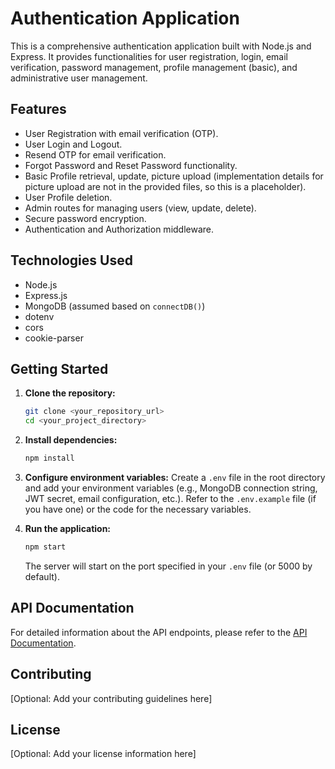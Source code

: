# Authentication Application

This is a comprehensive authentication application built with Node.js and Express. It provides functionalities for user registration, login, email verification, password management, profile management (basic), and administrative user management.

## Features

* User Registration with email verification (OTP).
* User Login and Logout.
* Resend OTP for email verification.
* Forgot Password and Reset Password functionality.
* Basic Profile retrieval, update, picture upload (implementation details for picture upload are not in the provided files, so this is a placeholder).
* User Profile deletion.
* Admin routes for managing users (view, update, delete).
* Secure password encryption.
* Authentication and Authorization middleware.

## Technologies Used

* Node.js
* Express.js
* MongoDB (assumed based on `connectDB()`)
* dotenv
* cors
* cookie-parser

## Getting Started

1.  **Clone the repository:**
    ```bash
    git clone <your_repository_url>
    cd <your_project_directory>
    ```

2.  **Install dependencies:**
    ```bash
    npm install
    ```

3.  **Configure environment variables:**
    Create a `.env` file in the root directory and add your environment variables (e.g., MongoDB connection string, JWT secret, email configuration, etc.). Refer to the `.env.example` file (if you have one) or the code for the necessary variables.

4.  **Run the application:**
    ```bash
    npm start
    ```

    The server will start on the port specified in your `.env` file (or 5000 by default).

## API Documentation

For detailed information about the API endpoints, please refer to the [API Documentation](Docs/api_documentation.md).

## Contributing

[Optional: Add your contributing guidelines here]

## License

[Optional: Add your license information here]